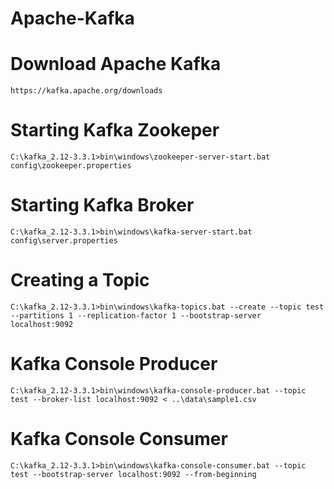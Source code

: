 # Apache-Kafka

# Download Apache Kafka 
```
https://kafka.apache.org/downloads
```

# Starting Kafka Zookeper 

```
C:\kafka_2.12-3.3.1>bin\windows\zookeeper-server-start.bat config\zookeeper.properties

```

# Starting Kafka Broker 

```
C:\kafka_2.12-3.3.1>bin\windows\kafka-server-start.bat config\server.properties
```

# Creating a Topic

```
C:\kafka_2.12-3.3.1>bin\windows\kafka-topics.bat --create --topic test --partitions 1 --replication-factor 1 --bootstrap-server localhost:9092
```

# Kafka Console Producer 

```
C:\kafka_2.12-3.3.1>bin\windows\kafka-console-producer.bat --topic test --broker-list localhost:9092 < ..\data\sample1.csv
```

# Kafka Console Consumer 

```
C:\kafka_2.12-3.3.1>bin\windows\kafka-console-consumer.bat --topic test --bootstrap-server localhost:9092 --from-beginning
```
